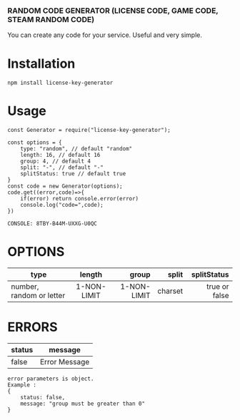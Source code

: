 ### RANDOM CODE GENERATOR (LICENSE CODE, GAME CODE, STEAM RANDOM CODE)
You can create any code for your service. Useful and very simple.

# Installation
```
npm install license-key-generator
```



# Usage
````
const Generator = require("license-key-generator");

const options = {
    type: "random", // default "random"
    length: 16, // default 16
    group: 4, // default 4
    split: "-", // default "-"
    splitStatus: true // default true
}
const code = new Generator(options);
code.get((error,code)=>{
    if(error) return console.error(error)
    console.log("code=",code);
})

CONSOLE: 8TBY-B44M-UXXG-U0QC
````
# OPTIONS
| type                     |   length    |       group |   split |   splitStatus |
| ------------------------ | :---------: | ----------: | ------: | ------------: |
| number, random or letter | 1-NON-LIMIT | 1-NON-LIMIT | charset | true or false |

# ERRORS
| status |    message    |
| ------ | :-----------: |
| false  | Error Message |
````
error parameters is object. 
Example :
{
    status: false,
    message: "group must be greater than 0"
}
````
